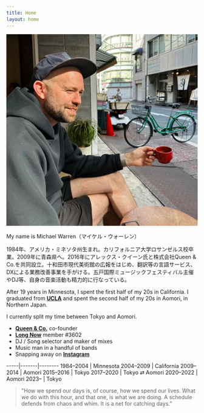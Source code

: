 ```yaml
---
title: Home
layout: home
---
```


<img class="profile-picture" src="assets/images/mw-coffee.jpeg">

My name is Michael Warren（マイケル・ウォーレン）

1984年、アメリカ・ミネソタ州生まれ。カリフォルニア大学ロサンゼルス校卒業。2009年に青森県へ。2016年にアレックス・クイーン氏と株式会社Queen & Co.を共同設立。十和田市現代美術館の広報をはじめ、翻訳等の言語サービス、DXによる業務改善事業を手がける。五戸国際ミュージックフェスティバル主催やDJ等、自身の音楽活動も精力的に行なっている。

After 19 years in Minnesota, I spent the first half of my 20s in California. I graduated from **[UCLA](http://www.ucla.edu/)** and spent the second half of my 20s in Aomori, in Northern Japan. 

I currently split my time between Tokyo and Aomori.

+	**[Queen & Co.](https://www.queenand.co/)** co-founder
+	**[Long Now](http://longnow.org/)** member #3602
+	DJ / Song selector and maker of mixes
+	Music man in a handful of bands
+	Snapping away on **[Instagram](https://instagram.com/themichaelwarren)**

-----|-------|--------
1984–2004 | Minnesota
2004–2009 | California
2009–2014 | Aomori
2015–2016 | Tokyo
2017–2020 | Tokyo ⇄ Aomori
2020–2022 | Aomori
2023– | Tokyo


> "How we spend our days is, of course, how we spend our lives.
What we do with this hour, and that one, is what we are doing.
A schedule defends from chaos and whim. It is a net for catching days.”
